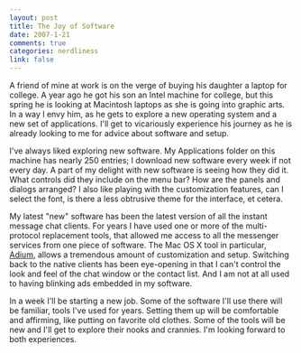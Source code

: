 ```yaml
--- 
layout: post
title: The Joy of Software
date: 2007-1-21
comments: true
categories: nerdliness
link: false
---
```

A friend of mine at work is on the verge of buying his daughter a laptop for college. A year ago he got his son an Intel machine for college, but this spring he is looking at Macintosh laptops as she is going into graphic arts. In a way I envy him, as he gets to explore a new operating system and a new set of applications.  I'll get to vicariously experience his journey as he is already looking to me for advice about software and setup.

I've always liked exploring new software. My Applications folder on this machine has nearly 250 entries; I download new software every week if not every day. A part of my delight with new software is seeing how they did it. What controls did they include on the menu bar? How are the panels and dialogs arranged? I also like playing with the customization features, can I select the font, is there a less obtrusive theme for the interface, et cetera.

My latest "new" software has been the latest version of all the instant message chat clients. For years I have used one or more of the multi-protocol replacement tools, that allowed me access to all the messenger services from one piece of software. The Mac OS X tool in particular, <a href="http://www.adiumx.com/" title="Adium">Adium</a>, allows a tremendous amount of customization and setup. Switching back to the native clients has been eye-opening in that I can't control the look and feel of the chat window or the contact list. And I am not at all used to having blinking ads embedded in my software.

In a week I'll be starting a new job. Some of the software I'll use there will be familiar, tools I've used for years. Setting them up will be comfortable and affirming, like putting on favorite old clothes. Some of the tools will be new and I'll get to explore their nooks and crannies. I'm looking forward to both experiences.
